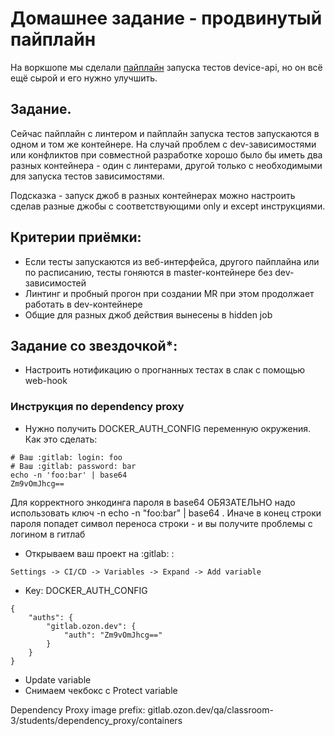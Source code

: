 # Домашнее задание - продвинутый пайплайн

На воркшопе мы сделали [пайплайн](https://gitlab.ozon.dev/qa/classroom-3/device-api-e2e/-/blob/master/.gitlab-ci.yml) запуска тестов device-api, но он всё ещё сырой и его нужно улучшить.

## Задание.

Сейчас пайплайн с линтером и пайплайн запуска тестов запускаются в одном и том же контейнере. На случай проблем с dev-зависимостями или конфликтов при совместной разработке хорошо было бы иметь два разных контейнера - один с линтерами, другой только с необходимыми для запуска тестов зависимостями.

Подсказка - запуск джоб в разных контейнерах можно настроить сделав разные джобы с соответствующими only и except инструкциями. 

## Критерии приёмки:

 - Если тесты запускаются из веб-интерфейса, другого пайплайна или по расписанию, тесты гоняются в master-контейнере без dev-зависимостей
 - Линтинг и пробный прогон при создании MR при этом продолжает работать в dev-контейнере
 - Общие для разных джоб действия вынесены в hidden job
 
## Задание со звездочкой*:

 - Настроить нотификацию о прогнанных тестах в слак с помощью web-hook


### Инструкция по dependency proxy
 - Нужно получить DOCKER_AUTH_CONFIG переменную окружения. Как это сделать:

```
# Ваш :gitlab: login: foo
# Ваш :gitlab: password: bar
echo -n 'foo:bar' | base64
Zm9vOmJhcg==
```
Для корректного энкодинга пароля в base64 ОБЯЗАТЕЛЬНО надо использовать ключ -n echo -n "foo:bar" | base64  . Иначе в конец строки пароля попадет символ переноса строки - и вы получите проблемы с логином в гитлаб


 - Открываем ваш проект на :gitlab: :
```
Settings -> CI/CD -> Variables -> Expand -> Add variable
```
 - Key: DOCKER_AUTH_CONFIG
```
{
    "auths": {
        "gitlab.ozon.dev": {
            "auth": "Zm9vOmJhcg=="
        }
    }
} 
```
 - Update variable
 - Снимаем чекбокс с Protect variable 

Dependency Proxy image prefix: gitlab.ozon.dev/qa/classroom-3/students/dependency_proxy/containers
